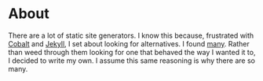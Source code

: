# About
There are a lot of static site generators. I know this because, frustrated with [Cobalt](https://cobalt-org.github.io/) and [Jekyll](https://jekyllrb.com/), I set about looking for alternatives. I found [many](https://github.com/myles/awesome-static-generators). Rather than weed through them looking for one that behaved the way I wanted it to, I decided to write my own. I assume this same reasoning is why there are so many.
